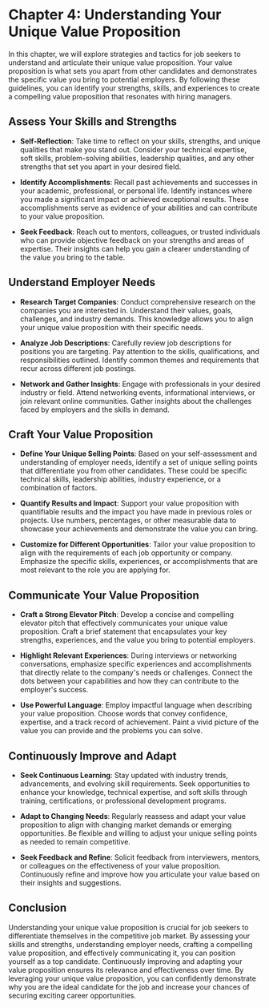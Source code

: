 Chapter 4: Understanding Your Unique Value Proposition
======================================================

In this chapter, we will explore strategies and tactics for job seekers to understand and articulate their unique value proposition. Your value proposition is what sets you apart from other candidates and demonstrates the specific value you bring to potential employers. By following these guidelines, you can identify your strengths, skills, and experiences to create a compelling value proposition that resonates with hiring managers.

Assess Your Skills and Strengths
--------------------------------

* **Self-Reflection**: Take time to reflect on your skills, strengths, and unique qualities that make you stand out. Consider your technical expertise, soft skills, problem-solving abilities, leadership qualities, and any other strengths that set you apart in your desired field.

* **Identify Accomplishments**: Recall past achievements and successes in your academic, professional, or personal life. Identify instances where you made a significant impact or achieved exceptional results. These accomplishments serve as evidence of your abilities and can contribute to your value proposition.

* **Seek Feedback**: Reach out to mentors, colleagues, or trusted individuals who can provide objective feedback on your strengths and areas of expertise. Their insights can help you gain a clearer understanding of the value you bring to the table.

Understand Employer Needs
-------------------------

* **Research Target Companies**: Conduct comprehensive research on the companies you are interested in. Understand their values, goals, challenges, and industry demands. This knowledge allows you to align your unique value proposition with their specific needs.

* **Analyze Job Descriptions**: Carefully review job descriptions for positions you are targeting. Pay attention to the skills, qualifications, and responsibilities outlined. Identify common themes and requirements that recur across different job postings.

* **Network and Gather Insights**: Engage with professionals in your desired industry or field. Attend networking events, informational interviews, or join relevant online communities. Gather insights about the challenges faced by employers and the skills in demand.

Craft Your Value Proposition
----------------------------

* **Define Your Unique Selling Points**: Based on your self-assessment and understanding of employer needs, identify a set of unique selling points that differentiate you from other candidates. These could be specific technical skills, leadership abilities, industry experience, or a combination of factors.

* **Quantify Results and Impact**: Support your value proposition with quantifiable results and the impact you have made in previous roles or projects. Use numbers, percentages, or other measurable data to showcase your achievements and demonstrate the value you can bring.

* **Customize for Different Opportunities**: Tailor your value proposition to align with the requirements of each job opportunity or company. Emphasize the specific skills, experiences, or accomplishments that are most relevant to the role you are applying for.

Communicate Your Value Proposition
----------------------------------

* **Craft a Strong Elevator Pitch**: Develop a concise and compelling elevator pitch that effectively communicates your unique value proposition. Craft a brief statement that encapsulates your key strengths, experiences, and the value you bring to potential employers.

* **Highlight Relevant Experiences**: During interviews or networking conversations, emphasize specific experiences and accomplishments that directly relate to the company's needs or challenges. Connect the dots between your capabilities and how they can contribute to the employer's success.

* **Use Powerful Language**: Employ impactful language when describing your value proposition. Choose words that convey confidence, expertise, and a track record of achievement. Paint a vivid picture of the value you can provide and the problems you can solve.

Continuously Improve and Adapt
------------------------------

* **Seek Continuous Learning**: Stay updated with industry trends, advancements, and evolving skill requirements. Seek opportunities to enhance your knowledge, technical expertise, and soft skills through training, certifications, or professional development programs.

* **Adapt to Changing Needs**: Regularly reassess and adapt your value proposition to align with changing market demands or emerging opportunities. Be flexible and willing to adjust your unique selling points as needed to remain competitive.

* **Seek Feedback and Refine**: Solicit feedback from interviewers, mentors, or colleagues on the effectiveness of your value proposition. Continuously refine and improve how you articulate your value based on their insights and suggestions.

Conclusion
----------

Understanding your unique value proposition is crucial for job seekers to differentiate themselves in the competitive job market. By assessing your skills and strengths, understanding employer needs, crafting a compelling value proposition, and effectively communicating it, you can position yourself as a top candidate. Continuously improving and adapting your value proposition ensures its relevance and effectiveness over time. By leveraging your unique value proposition, you can confidently demonstrate why you are the ideal candidate for the job and increase your chances of securing exciting career opportunities.
